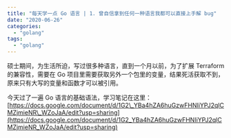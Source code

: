 ```yaml
---
title: "每天学一点 Go 语言 | 1. 曾自信拿到任何一种语言我都可以直接上手解 bug"
date: "2020-06-26"
categories: 
  - "golang"
tags: 
  - "golang"
---
```


硕士期间，为生活所迫，写过很多种语言，直到一个月以前，为了扩展 Terraform 的兼容性，需要在 Go 项目里需要获取另外一个包里的变量，结果死活获取不到，原来只有大写的变量和函数才可以被引用。

今天过了一遍 Go 语言的基础语法，学习笔记在这里：[https://docs.google.com/document/d/1G2\_YBa4hZA6huGzwFHNIiYPJ2qlCMZjmieNR\_WZoJaA/edit?usp=sharing](https://docs.google.com/document/d/1G2_YBa4hZA6huGzwFHNIiYPJ2qlCMZjmieNR_WZoJaA/edit?usp=sharing)
